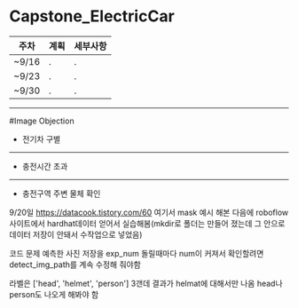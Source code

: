 # Capstone_ElectricCar

|주차| 계획 | 세부사항|
|-----|---|---|
|~9/16| .| .|
|~9/23| .| .|
|~9/30| .| .|

---
#Image Objection
- 전기차 구별
---
- 충전시간 초과
---
- 충전구역 주변 물체 확인


9/20일
https://datacook.tistory.com/60 여기서 mask 예시 해본 다음에 roboflow 사이트에서 hardhat데이터 얻어서 실습해봄(mkdir로 폴더는 만들어 졌는데 그 안으로 데이터 저장이 안돼서 수작업으로 넣었음)

 코드 문제 예측한 사진 저장을 exp_num 돌릴때마다 num이 커져서 확인할려면 detect_img_path를 계속 수정해 줘야함

라벨은 ['head', 'helmet', 'person'] 3갠데 결과가 helmat에 대해서만 나옴 head나 person도 나오게 해봐야 함
